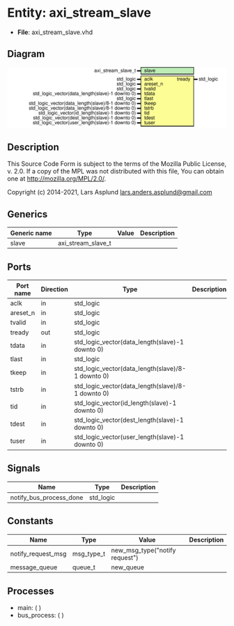 # Entity: axi_stream_slave

- **File**: axi_stream_slave.vhd
## Diagram

![Diagram](axi_stream_slave.svg "Diagram")
## Description

 This Source Code Form is subject to the terms of the Mozilla Public
 License, v. 2.0. If a copy of the MPL was not distributed with this file,
 You can obtain one at http://mozilla.org/MPL/2.0/.

 Copyright (c) 2014-2021, Lars Asplund lars.anders.asplund@gmail.com
## Generics

| Generic name | Type               | Value | Description |
| ------------ | ------------------ | ----- | ----------- |
| slave        | axi_stream_slave_t |       |             |
## Ports

| Port name | Direction | Type                                              | Description |
| --------- | --------- | ------------------------------------------------- | ----------- |
| aclk      | in        | std_logic                                         |             |
| areset_n  | in        | std_logic                                         |             |
| tvalid    | in        | std_logic                                         |             |
| tready    | out       | std_logic                                         |             |
| tdata     | in        | std_logic_vector(data_length(slave)-1 downto 0)   |             |
| tlast     | in        | std_logic                                         |             |
| tkeep     | in        | std_logic_vector(data_length(slave)/8-1 downto 0) |             |
| tstrb     | in        | std_logic_vector(data_length(slave)/8-1 downto 0) |             |
| tid       | in        | std_logic_vector(id_length(slave)-1 downto 0)     |             |
| tdest     | in        | std_logic_vector(dest_length(slave)-1 downto 0)   |             |
| tuser     | in        | std_logic_vector(user_length(slave)-1 downto 0)   |             |
## Signals

| Name                    | Type      | Description |
| ----------------------- | --------- | ----------- |
| notify_bus_process_done | std_logic |             |
## Constants

| Name               | Type       | Value                           | Description |
| ------------------ | ---------- | ------------------------------- | ----------- |
| notify_request_msg | msg_type_t |  new_msg_type("notify request") |             |
| message_queue      | queue_t    |  new_queue                      |             |
## Processes
- main: (  )
- bus_process: (  )
